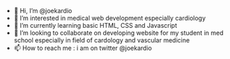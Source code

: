 - 👋 Hi, I’m @joekardio
- 👀 I’m interested in medical web development especially cardiology
- 🌱 I’m currently learning basic HTML, CSS and Javascript
- 💞️ I’m looking to collaborate on developing website for my student in med school especially in field of cardology and vascular medicine
- 📫 How to reach me : i am on twitter @joekardio

<!---
joekardio/joekardio is a ✨ special ✨ repository because its `README.md` (this file) appears on your GitHub profile.
You can click the Preview link to take a look at your changes.
--->
